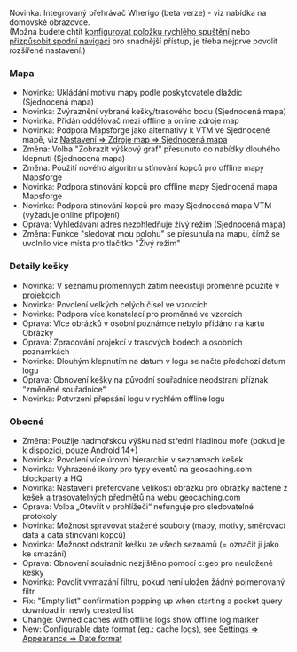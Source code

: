 Novinka: Integrovaný přehrávač Wherigo (beta verze) - viz nabídka na domovské obrazovce.<br> (Možná budete chtít [konfigurovat položku rychlého spuštění](cgeo-setting://quicklaunchitems_sorted) nebo [přizpůsobit spodní navigaci](cgeo-setting://custombnitem) pro snadnější přístup, je třeba nejprve povolit rozšířené nastavení.)

### Mapa
- Novinka: Ukládání motivu mapy podle poskytovatele dlaždic (Sjednocená mapa)
- Novinka: Zvýraznění vybrané kešky/trasového bodu (Sjednocená mapa)
- Novinka: Přidán oddělovač mezi offline a online zdroje map
- Novinka: Podpora Mapsforge jako alternativy k VTM ve Sjednocené mapě, viz [Nastavení => Zdroje map => Sjednocená mapa](cgeo-setting://useMapsforgeInUnifiedMap)
- Změna: Volba "Zobrazit výškový graf" přesunuto do nabídky dlouhého klepnutí (Sjednocená mapa)
- Změna: Použití nového algoritmu stínování kopců pro offline mapy Mapsforge
- Novinka: Podpora stínování kopců pro offline mapy Sjednocená mapa Mapsforge
- Novinka: Podpora stínování kopců pro mapy Sjednocená mapa VTM (vyžaduje online připojení)
- Oprava: Vyhledávání adres nezohledňuje živý režim (Sjednocená mapa)
- Změna: Funkce "sledovat mou polohu" se přesunula na mapu, čímž se uvolnilo více místa pro tlačítko "Živý režim"

### Detaily kešky
- Novinka: V seznamu proměnných zatím neexistují proměnné použité v projekcích
- Novinka: Povolení velkých celých čísel ve vzorcích
- Novinka: Podpora více konstelací pro proměnné ve vzorcích
- Oprava: Více obrázků v osobní poznámce nebylo přidáno na kartu Obrázky
- Oprava: Zpracování projekcí v trasových bodech a osobních poznámkách
- Novinka: Dlouhým klepnutím na datum v logu se načte předchozí datum logu
- Oprava: Obnovení kešky na původní souřadnice neodstraní příznak “změněné souřadnice“
- Novinka: Potvrzení přepsání logu v rychlém offline logu

### Obecné
- Změna: Použije nadmořskou výšku nad střední hladinou moře (pokud je k dispozici, pouze Android 14+)
- Novinka: Povolení více úrovní hierarchie v seznamech kešek
- Novinka: Vyhrazené ikony pro typy eventů na geocaching.com blockparty a HQ
- Novinka: Nastavení preferované velikosti obrázku pro obrázky načtené z kešek a trasovatelných předmětů na webu geocaching.com
- Oprava: Volba „Otevřít v prohlížeči“ nefunguje pro sledovatelné protokoly
- Novinka: Možnost spravovat stažené soubory (mapy, motivy, směrovací data a data stínování kopců)
- Novinka: Možnost odstranit kešku ze všech seznamů (= označit ji jako ke smazání)
- Oprava: Obnovení souřadnic nezjištěno pomocí c:geo pro neuložené kešky
- Novinka: Povolit vymazání filtru, pokud není uložen žádný pojmenovaný filtr
- Fix: "Empty list" confirmation popping up when starting a pocket query download in newly created list
- Change: Owned caches with offline logs show offline log marker
- New: Configurable date format (eg.: cache logs), see [Settings => Appearance => Date format](cgeo-settings://short_date_format)
